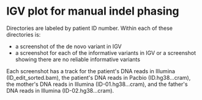 # IGV plot for manual indel phasing

Directories are labeled by patient ID number. Within each of these directories is:
- a screenshot of the de novo variant in IGV
- a screenshot for each of the informative variants in IGV or a screenshot showing there are no reliable informative variants

Each screenshot has a track for the patient's DNA reads in Illumina (ID_edit_sorted.bam), the patient's DNA reads in Pacbio (ID.hg38...cram), the mother's DNA reads in Illumina (ID-01.hg38...cram), and the father's DNA reads in Illumina (ID-02.hg38...cram).
